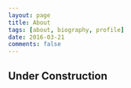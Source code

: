 ```yaml
---
layout: page
title: About
tags: [about, biography, profile]
date: 2016-03-21
comments: false
---
```

    

## Under Construction

